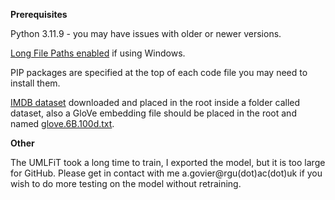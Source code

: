 **Prerequisites**

Python 3.11.9 - you may have issues with older or newer versions.

[Long File Paths enabled](https://stackoverflow.com/a/55189256) if using Windows.

PIP packages are specified at the top of each code file you may need to install them.

[IMDB dataset](https://ai.stanford.edu/~amaas/data/sentiment/aclImdb_v1.tar.gz) downloaded and placed in the root inside a folder called dataset, also a GloVe embedding file should be placed in the root and named [glove.6B.100d.txt](https://nlp.stanford.edu/data/glove.6B.zip).

**Other**

The UMLFiT took a long time to train, I exported the model, but it is too large for GitHub. Please get in contact with me a.govier@rgu(dot)ac(dot)uk if you wish to do more testing on the model without retraining.